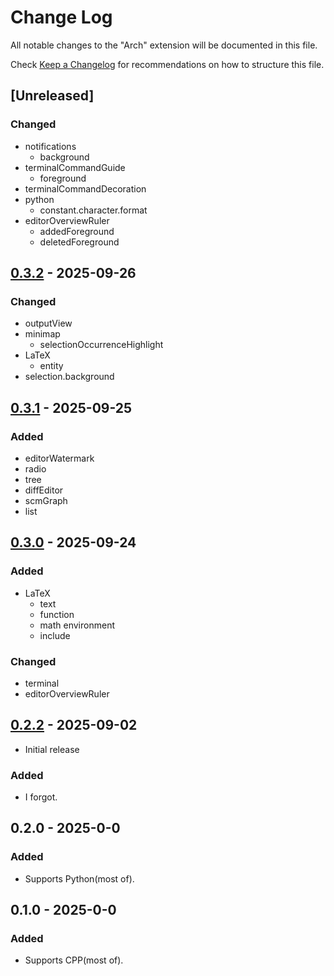 # Change Log

All notable changes to the "Arch" extension will be documented in this file.

Check [Keep a Changelog](http://keepachangelog.com/) for recommendations on how to structure this file.

## [Unreleased]

### Changed

- notifications
	- background
- terminalCommandGuide
	- foreground
- terminalCommandDecoration
- python
	- constant.character.format
- editorOverviewRuler
	- addedForeground
	- deletedForeground


## [0.3.2] - 2025-09-26

### Changed

- outputView
- minimap
	- selectionOccurrenceHighlight
- LaTeX
	- entity
- selection.background


## [0.3.1] - 2025-09-25

### Added

- editorWatermark
- radio
- tree
- diffEditor
- scmGraph
- list


## [0.3.0] - 2025-09-24

### Added

- LaTeX
	- text
	- function
	- math environment
	- include


### Changed

- terminal
- editorOverviewRuler


## [0.2.2] - 2025-09-02

- Initial release

### Added

- I forgot.


## 0.2.0 - 2025-0-0

### Added

- Supports Python(most of).


## 0.1.0 - 2025-0-0

### Added

- Supports CPP(most of).


[0.3.2]: https://codeberg.org/Wijkqwe/VSCode_color_theme_arch/releases/tag/v0.3.2
[0.3.1]: https://codeberg.org/Wijkqwe/VSCode_color_theme_arch/releases/tag/v0.3.1
[0.3.0]: https://codeberg.org/Wijkqwe/VSCode_color_theme_arch/releases/tag/v0.3.0
[0.2.2]: https://codeberg.org/Wijkqwe/VSCode_color_theme_arch/releases/tag/v0.2.2

